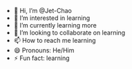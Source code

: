 - 👋 Hi, I’m @Jet-Chao
- 👀 I’m interested in learning
- 🌱 I’m currently learning more
- 💞️ I’m looking to collaborate on learning
- 📫 How to reach me learning
- 😄 Pronouns: He/Him
- ⚡ Fun fact: learning

<!---
Jet-Chao/Jet-Chao is a ✨ special ✨ repository because its `README.md` (this file) appears on your GitHub profile.
You can click the Preview link to take a look at your changes.
--->
